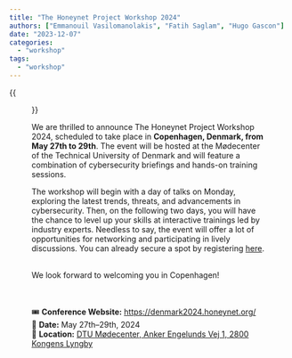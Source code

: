 ```yaml
---
title: "The Honeynet Project Workshop 2024"
authors: ["Emmanouil Vasilomanolakis", "Fatih Saglam", "Hugo Gascon"]
date: "2023-12-07"
categories: 
  - "workshop"
tags: 
  - "workshop"
---
```



{{<figure src="/images/copenhagen.webp" alt="Copenhagen" width="96%">}}

We are thrilled to announce The Honeynet Project Workshop 2024, scheduled to take place in **Copenhagen, Denmark, from May 27th to 29th**. 
The event will be hosted at the Mødecenter of the Technical University of Denmark and will feature a combination of cybersecurity briefings and hands-on training sessions. 

<!--more-->

The workshop will begin with a day of talks on Monday, exploring the latest trends, threats, and advancements in cybersecurity. Then, on the following two days, you will have the chance to level up your skills at interactive trainings led by industry experts. Needless to say, the event will offer a lot of opportunities for networking and participating in lively discussions. You can already secure a spot by registering [here](https://denmark2024.honeynet.org/registration/).

<br>
We look forward to welcoming you in Copenhagen!


<br><br>
🎟️ **Conference Website:** <https://denmark2024.honeynet.org/>  
📅 **Date:** May 27th–29th, 2024  
📍 **Location:**
[
DTU Mødecenter,
Anker Engelunds Vej 1,
2800 Kongens Lyngby
](https://goo.gl/maps/2wQjZxoBaUWgpVCF8)
